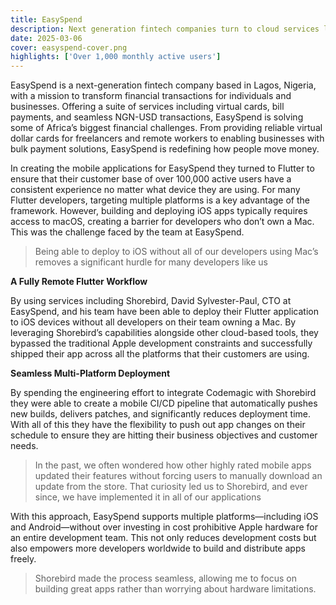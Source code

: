 ```yaml
---
title: EasySpend
description: Next generation fintech companies turn to cloud services like Shorebird to help them easily deploy and stay up to date across all of their platforms.
date: 2025-03-06
cover: easyspend-cover.png
highlights: ['Over 1,000 monthly active users']
---
```


<!-- cSpell:ignore easyspend -->

EasySpend is a next-generation fintech company based in Lagos, Nigeria, with a mission to transform financial transactions for individuals and businesses. Offering a suite of services including virtual cards, bill payments, and seamless NGN-USD transactions, EasySpend is solving some of Africa’s biggest financial challenges. From providing reliable virtual dollar cards for freelancers and remote workers to enabling businesses with bulk payment solutions, EasySpend is redefining how people move money.

In creating the mobile applications for EasySpend they turned to Flutter to ensure that their customer base of over 100,000 active users have a consistent experience no matter what device they are using. For many Flutter developers, targeting multiple platforms is a key advantage of the framework. However, building and deploying iOS apps typically requires access to macOS, creating a barrier for developers who don’t own a Mac. This was the challenge faced by the team at EasySpend.

> Being able to deploy to iOS without all of our developers using Mac’s removes a significant hurdle for many developers like us

**A Fully Remote Flutter Workflow**

By using services including Shorebird, David Sylvester-Paul, CTO at EasySpend, and his team have been able to deploy their Flutter application to iOS devices without all developers on their team owning a Mac. By leveraging Shorebird’s capabilities alongside other cloud-based tools, they bypassed the traditional Apple development constraints and successfully shipped their app across all the platforms that their customers are using.

**Seamless Multi-Platform Deployment**

By spending the engineering effort to integrate Codemagic with Shorebird they were able to create a mobile CI/CD pipeline that automatically pushes new builds, delivers patches, and significantly reduces deployment time. With all of this they have the flexibility to push out app changes on their schedule to ensure they are hitting their business objectives and customer needs.

> In the past, we often wondered how other highly rated mobile apps updated their features without forcing users to manually download an update from the store. That curiosity led us to Shorebird, and ever since, we have implemented it in all of our applications

With this approach, EasySpend supports multiple platforms—including iOS and Android—without over investing in cost prohibitive Apple hardware for an entire development team. This not only reduces development costs but also empowers more developers worldwide to build and distribute apps freely.

> Shorebird made the process seamless, allowing me to focus on building great apps rather than worrying about hardware limitations.
